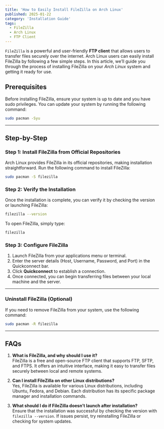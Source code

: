 ```yaml
---
title: 'How to Easily Install FileZilla on Arch Linux'
published: 2025-01-22
category: 'Installation Guide'
tags:
  - FileZilla
  - Arch Linux
  - FTP Client
---
```


`FileZilla` is a powerful and user-friendly **FTP client** that allows users to transfer files securely over the internet. Arch Linux users can easily install FileZilla by following a few simple steps. In this article, we’ll guide you through the process of installing FileZilla on your *Arch Linux* system and getting it ready for use.

## Prerequisites
Before installing FileZilla, ensure your system is up to date and you have sudo privileges. You can update your system by running the following command:


```bash
sudo pacman -Syu
```
---

## Step-by-Step
### Step 1: Install FileZilla from Official Repositories
Arch Linux provides FileZilla in its official repositories, making installation straightforward. Run the following command to install FileZilla:

```bash
sudo pacman -S filezilla
```

### Step 2: Verify the Installation
Once the installation is complete, you can verify it by checking the version or launching FileZilla:

```bash
filezilla --version
```

To open FileZilla, simply type:

```bash
filezilla
```

### Step 3: Configure FileZilla
1. Launch FileZilla from your applications menu or terminal.
2. Enter the server details (Host, Username, Password, and Port) in the Quickconnect bar.
3. Click **Quickconnect** to establish a connection.
4. Once connected, you can begin transferring files between your local machine and the server.

---

### Uninstall FileZilla (Optional)
If you need to remove FileZilla from your system, use the following command:

```bash
sudo pacman -R filezilla
```

---

## FAQs

1. **What is FileZilla, and why should I use it?** <br>
FileZilla is a free and open-source FTP client that supports FTP, SFTP, and FTPS. It offers an intuitive interface, making it easy to transfer files securely between local and remote systems.

2. **Can I install FileZilla on other Linux distributions?** <br>
Yes, FileZilla is available for various Linux distributions, including Ubuntu, Fedora, and Debian. Each distribution has its specific package manager and installation commands.

3. **What should I do if FileZilla doesn’t launch after installation?** <br>
Ensure that the installation was successful by checking the version with `filezilla --version`. If issues persist, try reinstalling FileZilla or checking for system updates.

